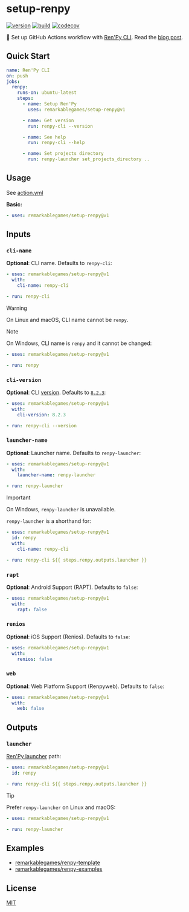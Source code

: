 # setup-renpy

[![version](https://badgen.net/github/release/remarkablegames/setup-renpy)](https://github.com/remarkablegames/setup-renpy/releases)
[![build](https://github.com/remarkablegames/setup-renpy/actions/workflows/build.yml/badge.svg)](https://github.com/remarkablegames/setup-renpy/actions/workflows/build.yml)
[![codecov](https://codecov.io/gh/remarkablegames/setup-renpy/graph/badge.svg?token=xTSeP1FvRP)](https://codecov.io/gh/remarkablegames/setup-renpy)

📖 Set up GitHub Actions workflow with [Ren'Py CLI](https://www.renpy.org/doc/html/cli.html). Read the [blog post](https://remarkablegames.org/posts/setup-renpy-cli-github-actions/).

## Quick Start

```yaml
name: Ren'Py CLI
on: push
jobs:
  renpy:
    runs-on: ubuntu-latest
    steps:
      - name: Setup Ren'Py
        uses: remarkablegames/setup-renpy@v1

      - name: Get version
        run: renpy-cli --version

      - name: See help
        run: renpy-cli --help

      - name: Set projects directory
        run: renpy-launcher set_projects_directory ..
```

## Usage

See [action.yml](action.yml)

**Basic:**

```yaml
- uses: remarkablegames/setup-renpy@v1
```

## Inputs

### `cli-name`

**Optional**: CLI name. Defaults to `renpy-cli`:

```yaml
- uses: remarkablegames/setup-renpy@v1
  with:
    cli-name: renpy-cli

- run: renpy-cli
```

> [!WARNING]
> On Linux and macOS, CLI name cannot be `renpy`.

> [!NOTE]
> On Windows, CLI name is `renpy` and it cannot be changed:
>
> ```yaml
> - uses: remarkablegames/setup-renpy@v1
>
> - run: renpy
> ```

### `cli-version`

**Optional**: CLI [version](https://www.renpy.org/release_list.html). Defaults to [`8.2.3`](https://www.renpy.org/release/8.2.3):

```yaml
- uses: remarkablegames/setup-renpy@v1
  with:
    cli-version: 8.2.3

- run: renpy-cli --version
```

### `launcher-name`

**Optional**: Launcher name. Defaults to `renpy-launcher`:

```yaml
- uses: remarkablegames/setup-renpy@v1
  with:
    launcher-name: renpy-launcher

- run: renpy-launcher
```

> [!IMPORTANT]
> On Windows, `renpy-launcher` is unavailable.

`renpy-launcher` is a shorthand for:

```yaml
- uses: remarkablegames/setup-renpy@v1
  id: renpy
  with:
    cli-name: renpy-cli

- run: renpy-cli ${{ steps.renpy.outputs.launcher }}
```

### `rapt`

**Optional**: Android Support (RAPT). Defaults to `false`:

```yaml
- uses: remarkablegames/setup-renpy@v1
  with:
    rapt: false
```

### `renios`

**Optional**: iOS Support (Renios). Defaults to `false`:

```yaml
- uses: remarkablegames/setup-renpy@v1
  with:
    renios: false
```

### `web`

**Optional**: Web Platform Support (Renpyweb). Defaults to `false`:

```yaml
- uses: remarkablegames/setup-renpy@v1
  with:
    web: false
```

## Outputs

### `launcher`

[Ren'Py launcher](https://www.renpy.org/doc/html/cli.html#launcher-commands) path:

```yaml
- uses: remarkablegames/setup-renpy@v1
  id: renpy

- run: renpy-cli ${{ steps.renpy.outputs.launcher }}
```

> [!TIP]
> Prefer `renpy-launcher` on Linux and macOS:
>
> ```yaml
> - uses: remarkablegames/setup-renpy@v1
>
> - run: renpy-launcher
> ```

## Examples

- [remarkablegames/renpy-template](https://github.com/remarkablegames/renpy-template)
- [remarkablegames/renpy-examples](https://github.com/remarkablegames/renpy-examples)

## License

[MIT](LICENSE)

